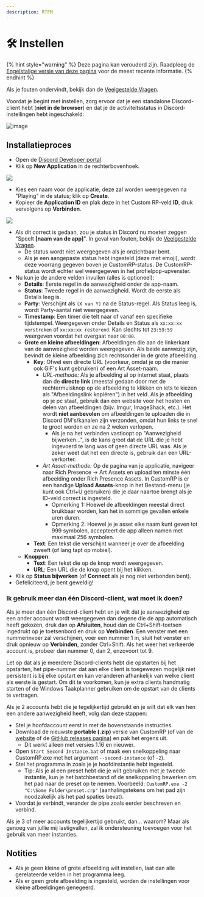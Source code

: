```yaml
---
description: RTFM
---
```


# 🛠️ Instellen

{% hint style="warning" %}
Deze pagina kan verouderd zijn. Raadpleeg de [Engelstalige versie van deze pagina](https://app.gitbook.com/s/5gJfBQC2iWNK0J953fo2/setting-up) voor de meest recente informatie.
{% endhint %}

Als je fouten ondervindt, bekijk dan de [Veelgestelde Vragen](faq.md).

Voordat je begint met instellen, zorg ervoor dat je een standalone Discord-client hebt (**niet in de browser**) en dat je de activiteitsstatus in Discord-instellingen hebt ingeschakeld:

![image](https://github.com/maximmax42/CustomRP-Docs/assets/2225711/a1b8cb1e-7f88-4061-b297-2691523718a5)

## Installatieproces

* Open de [Discord Developer portal](https://discord.com/developers/applications).
* Klik op **New Application** in de rechterbovenhoek.

![](https://user-images.githubusercontent.com/2225711/161050202-c796103d-6712-401e-be96-3f3712512375.png)

* Kies een naam voor de applicatie, deze zal worden weergegeven na "Playing" in de status; klik op **Create**.
* Kopieer de **Application ID** en plak deze in het Custom RP-veld **ID**, druk vervolgens op **Verbinden**.

![](https://user-images.githubusercontent.com/2225711/161050341-8169af53-5d3f-44d6-b745-cc711e8d1476.png)

* Als dit correct is gedaan, zou je status in Discord nu moeten zeggen "Speelt **\[naam van de app]**". In geval van fouten, bekijk de [Veelgestelde Vragen](faq.md).
  * De status wordt niet weergegeven als je onzichtbaar bent.
  * Als je een aangepaste status hebt ingesteld (deze met emoji), wordt deze voorrang gegeven boven je CustomRP-status. De CustomRP-status wordt echter wel weergegeven in het profielpop-upvenster.
* Nu kun je de andere velden invullen (alles is optioneel):
  * **Details**: Eerste regel in de aanwezigheid onder de app-naam.
  * **Status**: Tweede regel in de aanwezigheid. Wordt de eerste als Details leeg is.
  * **Party**: Verschijnt als `(X van Y)` na de Status-regel. Als Status leeg is, wordt Party-aantal niet weergegeven.
  * **Timestamp**: Een timer die telt naar of vanaf een specifieke tijdstempel. Weergegeven onder Details en Status als `xx:xx:xx verstreken` of `xx:xx:xx resterend`. Kan slechts tot `23:59:59` weergeven voordat het overgaat naar `00:00`.
  * **Grote en kleine afbeeldingen**: Afbeeldingen die aan de linkerkant van de aanwezigheid worden weergegeven. Als beide aanwezig zijn, bevindt de kleine afbeelding zich rechtsonder in de grote afbeelding.
    * **Key**: Ofwel een directe URL (voorkeur, omdat je op die manier ook GIF's kunt gebruiken) of een Art Asset-naam.
      * _URL-methode:_ Als je afbeelding al op internet staat, plaats dan de **directe link** (meestal gedaan door met de rechtermuisknop op de afbeelding te klikken en iets te kiezen als "Afbeeldingslink kopiëren") in het veld. Als je afbeelding op je pc staat, gebruik dan een website voor het hosten en delen van afbeeldingen (bijv. Imgur, ImageShack, etc.). Het wordt **niet aanbevolen** om afbeeldingen te uploaden die in Discord DM's/kanalen zijn verzonden, omdat hun links te snel te groot worden en ze na 2 weken verlopen.
        * Als je na het verbinden vastloopt op "Aanwezigheid bijwerken...", is de kans groot dat de URL die je hebt ingevoerd te lang was of geen directe URL was. Als je zeker weet dat het een directe is, gebruik dan een URL-verkorter.
      * _Art Asset-methode:_ Op de pagina van je applicatie, navigeer naar Rich Presence -> Art Assets en upload ten minste één afbeelding onder Rich Presence Assets. In CustomRP is er een handige **Upload Assets**-knop in het Bestand-menu (je kunt ook Ctrl+U gebruiken) die je daar naartoe brengt als je ID-veld correct is ingesteld.
        * Opmerking 1: Hoewel de afbeeldingen meestal direct bruikbaar worden, kan het in sommige gevallen enkele uren duren.
        * Opmerking 2: Hoewel je je asset elke naam kunt geven tot 999 symbolen, accepteert de app alleen namen met maximaal 256 symbolen.
    * **Text**: Een tekst die verschijnt wanneer je over de afbeelding zweeft (of lang tapt op mobiel).
  * **Knoppen**:
    * **Text**: Een tekst die op de knop wordt weergegeven.
    * **URL**: Een URL die de knop opent bij het klikken.
* Klik op **Status bijwerken** (of **Connect** als je nog niet verbonden bent).
* Gefeliciteerd, je bent geweldig!

### Ik gebruik meer dan één Discord-client, wat moet ik doen?

Als je meer dan één Discord-client hebt en je wilt dat je aanwezigheid op een ander account wordt weergegeven dan degene die de app automatisch heeft gekozen, druk dan op **Afsluiten**, houd dan de Ctrl+Shift-toetsen ingedrukt op je toetsenbord en druk op **Verbinden**. Een venster met een nummerinvoer zal verschijnen, voer een nummer 1 in, sluit het venster en druk opnieuw op **Verbinden**, zonder Ctrl+Shift. Als het weer het verkeerde account is, probeer dan nummer 0, dan 2, enzovoort tot 9.

Let op dat als je meerdere Discord-clients hebt die opstarten bij het opstarten, het pipe-nummer dat aan elke client is toegewezen mogelijk niet persistent is bij elke opstart en kan veranderen afhankelijk van welke client als eerste is gestart. Om dit te voorkomen, kun je extra clients handmatig starten of de Windows Taakplanner gebruiken om de opstart van de clients te vertragen.

Als je 2 accounts hebt die je tegelijkertijd gebruikt en je wilt dat elk van hen een andere aanwezigheid heeft, volg dan deze stappen:

* Stel je hoofdaccount eerst in met de bovenstaande instructies.
* Download de nieuwste **portable (.zip)** versie van CustomRP (of van de [website](https://www.customrp.xyz) of de [GitHub releases pagina](https://github.com/maximmax42/Discord-CustomRP/releases/latest)) en pak het ergens uit.
  * Dit werkt alleen met versies 1.16 en nieuwer.
* Open `Start Second Instance.bat` of maak een snelkoppeling naar CustomRP.exe met het argument `--second-instance` (of `-2`).
* Stel het programma in zoals je je hoofdinstantie hebt ingesteld.
  * Tip: Als je al een preset hebt die je wilt gebruiken met je tweede instantie, kun je het batchbestand of de snelkoppeling bewerken om het pad naar de preset op te nemen. Voorbeeld: `CustomRP.exe -2 "C:\Some Folder\preset.crp"` (aanhalingstekens om het pad zijn noodzakelijk als het pad spaties bevat).
* Voordat je verbindt, verander de pipe zoals eerder beschreven en verbind.

Als je 3 of meer accounts tegelijkertijd gebruikt, dan... waarom? Maar als genoeg van jullie mij lastigvallen, zal ik ondersteuning toevoegen voor het gebruik van meer instanties.

## Notities

* Als je geen kleine of grote afbeelding wilt instellen, laat dan alle gerelateerde velden in het programma leeg.
* Als er geen grote afbeelding is ingesteld, worden de instellingen voor kleine afbeeldingen genegeerd.
